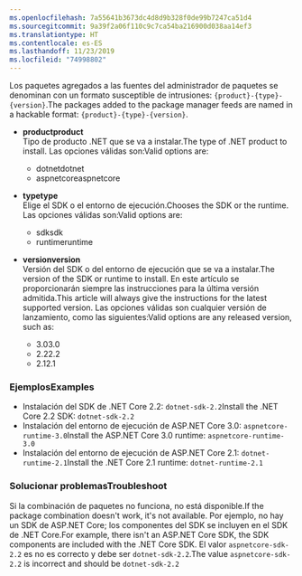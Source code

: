 ```yaml
---
ms.openlocfilehash: 7a55641b3673dc4d8d9b328f0de99b7247ca51d4
ms.sourcegitcommit: 9a39f2a06f110c9c7ca54ba216900d038aa14ef3
ms.translationtype: HT
ms.contentlocale: es-ES
ms.lasthandoff: 11/23/2019
ms.locfileid: "74998802"
---
```


<span data-ttu-id="2a75a-101">Los paquetes agregados a las fuentes del administrador de paquetes se denominan con un formato susceptible de intrusiones: `{product}-{type}-{version}`.</span><span class="sxs-lookup"><span data-stu-id="2a75a-101">The packages added to the package manager feeds are named in a hackable format: `{product}-{type}-{version}`.</span></span>

- <span data-ttu-id="2a75a-102">**product**</span><span class="sxs-lookup"><span data-stu-id="2a75a-102">**product**</span></span>\
<span data-ttu-id="2a75a-103">Tipo de producto .NET que se va a instalar.</span><span class="sxs-lookup"><span data-stu-id="2a75a-103">The type of .NET product to install.</span></span> <span data-ttu-id="2a75a-104">Las opciones válidas son:</span><span class="sxs-lookup"><span data-stu-id="2a75a-104">Valid options are:</span></span>

  - <span data-ttu-id="2a75a-105">dotnet</span><span class="sxs-lookup"><span data-stu-id="2a75a-105">dotnet</span></span>
  - <span data-ttu-id="2a75a-106">aspnetcore</span><span class="sxs-lookup"><span data-stu-id="2a75a-106">aspnetcore</span></span>

- <span data-ttu-id="2a75a-107">**type**</span><span class="sxs-lookup"><span data-stu-id="2a75a-107">**type**</span></span>\
<span data-ttu-id="2a75a-108">Elige el SDK o el entorno de ejecución.</span><span class="sxs-lookup"><span data-stu-id="2a75a-108">Chooses the SDK or the runtime.</span></span> <span data-ttu-id="2a75a-109">Las opciones válidas son:</span><span class="sxs-lookup"><span data-stu-id="2a75a-109">Valid options are:</span></span>

  - <span data-ttu-id="2a75a-110">sdk</span><span class="sxs-lookup"><span data-stu-id="2a75a-110">sdk</span></span>
  - <span data-ttu-id="2a75a-111">runtime</span><span class="sxs-lookup"><span data-stu-id="2a75a-111">runtime</span></span>

- <span data-ttu-id="2a75a-112">**version**</span><span class="sxs-lookup"><span data-stu-id="2a75a-112">**version**</span></span>\
<span data-ttu-id="2a75a-113">Versión del SDK o del entorno de ejecución que se va a instalar.</span><span class="sxs-lookup"><span data-stu-id="2a75a-113">The version of the SDK or runtime to install.</span></span> <span data-ttu-id="2a75a-114">En este artículo se proporcionarán siempre las instrucciones para la última versión admitida.</span><span class="sxs-lookup"><span data-stu-id="2a75a-114">This article will always give the instructions for the latest supported version.</span></span> <span data-ttu-id="2a75a-115">Las opciones válidas son cualquier versión de lanzamiento, como las siguientes:</span><span class="sxs-lookup"><span data-stu-id="2a75a-115">Valid options are any released version, such as:</span></span>

  - <span data-ttu-id="2a75a-116">3.0</span><span class="sxs-lookup"><span data-stu-id="2a75a-116">3.0</span></span>
  - <span data-ttu-id="2a75a-117">2.2</span><span class="sxs-lookup"><span data-stu-id="2a75a-117">2.2</span></span>
  - <span data-ttu-id="2a75a-118">2.1</span><span class="sxs-lookup"><span data-stu-id="2a75a-118">2.1</span></span>

### <a name="examples"></a><span data-ttu-id="2a75a-119">Ejemplos</span><span class="sxs-lookup"><span data-stu-id="2a75a-119">Examples</span></span>

- <span data-ttu-id="2a75a-120">Instalación del SDK de .NET Core 2.2: `dotnet-sdk-2.2`</span><span class="sxs-lookup"><span data-stu-id="2a75a-120">Install the .NET Core 2.2 SDK: `dotnet-sdk-2.2`</span></span>
- <span data-ttu-id="2a75a-121">Instalación del entorno de ejecución de ASP.NET Core 3.0: `aspnetcore-runtime-3.0`</span><span class="sxs-lookup"><span data-stu-id="2a75a-121">Install the ASP.NET Core 3.0 runtime: `aspnetcore-runtime-3.0`</span></span>
- <span data-ttu-id="2a75a-122">Instalación del entorno de ejecución de ASP.NET Core 2.1: `dotnet-runtime-2.1`</span><span class="sxs-lookup"><span data-stu-id="2a75a-122">Install the .NET Core 2.1 runtime: `dotnet-runtime-2.1`</span></span>

### <a name="troubleshoot"></a><span data-ttu-id="2a75a-123">Solucionar problemas</span><span class="sxs-lookup"><span data-stu-id="2a75a-123">Troubleshoot</span></span>

<span data-ttu-id="2a75a-124">Si la combinación de paquetes no funciona, no está disponible.</span><span class="sxs-lookup"><span data-stu-id="2a75a-124">If the package combination doesn't work, it's not available.</span></span> <span data-ttu-id="2a75a-125">Por ejemplo, no hay un SDK de ASP.NET Core; los componentes del SDK se incluyen en el SDK de .NET Core.</span><span class="sxs-lookup"><span data-stu-id="2a75a-125">For example, there isn't an ASP.NET Core SDK, the SDK components are included with the .NET Core SDK.</span></span> <span data-ttu-id="2a75a-126">El valor `aspnetcore-sdk-2.2` es no es correcto y debe ser `dotnet-sdk-2.2`.</span><span class="sxs-lookup"><span data-stu-id="2a75a-126">The value `aspnetcore-sdk-2.2` is incorrect and should be `dotnet-sdk-2.2`</span></span>
